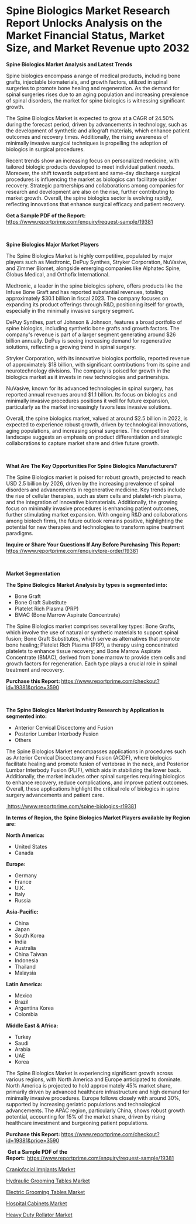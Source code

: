 <p><h1>Spine Biologics Market Research Report Unlocks Analysis on the Market Financial Status, Market Size, and Market Revenue upto 2032</h1></p><p><strong>Spine Biologics Market Analysis and Latest Trends</strong></p>
<p><p>Spine biologics encompass a range of medical products, including bone grafts, injectable biomaterials, and growth factors, utilized in spinal surgeries to promote bone healing and regeneration. As the demand for spinal surgeries rises due to an aging population and increasing prevalence of spinal disorders, the market for spine biologics is witnessing significant growth. </p><p>The Spine Biologics Market is expected to grow at a CAGR of 24.50% during the forecast period, driven by advancements in technology, such as the development of synthetic and allograft materials, which enhance patient outcomes and recovery times. Additionally, the rising awareness of minimally invasive surgical techniques is propelling the adoption of biologics in surgical procedures.</p><p>Recent trends show an increasing focus on personalized medicine, with tailored biologic products developed to meet individual patient needs. Moreover, the shift towards outpatient and same-day discharge surgical procedures is influencing the market as biologics can facilitate quicker recovery. Strategic partnerships and collaborations among companies for research and development are also on the rise, further contributing to market growth. Overall, the spine biologics sector is evolving rapidly, reflecting innovations that enhance surgical efficacy and patient recovery.</p></p>
<p><strong>Get a Sample PDF of the Report:&nbsp;</strong> <a href="https://www.reportprime.com/enquiry/request-sample/19381?utm_campaign=1167&utm_medium=2&utm_source=Github&utm_content=ia&utm_term=19032025&utm_id=spine-biologics">https://www.reportprime.com/enquiry/request-sample/19381</a></p>
<p>&nbsp;</p>
<p><strong>Spine Biologics Major Market Players</strong></p>
<p><p>The Spine Biologics Market is highly competitive, populated by major players such as Medtronic, DePuy Synthes, Stryker Corporation, NuVasive, and Zimmer Biomet, alongside emerging companies like Alphatec Spine, Globus Medical, and Orthofix International. </p><p>Medtronic, a leader in the spine biologics sphere, offers products like the Infuse Bone Graft and has reported substantial revenues, totaling approximately $30.1 billion in fiscal 2023. The company focuses on expanding its product offerings through R&D, positioning itself for growth, especially in the minimally invasive surgery segment.</p><p>DePuy Synthes, part of Johnson & Johnson, features a broad portfolio of spine biologics, including synthetic bone grafts and growth factors. The company's revenue is part of a larger segment generating around $26 billion annually. DePuy is seeing increasing demand for regenerative solutions, reflecting a growing trend in spinal surgery.</p><p>Stryker Corporation, with its innovative biologics portfolio, reported revenue of approximately $18 billion, with significant contributions from its spine and neurotechnology divisions. The company is poised for growth in the biologics market as it invests in new technologies and partnerships.</p><p>NuVasive, known for its advanced technologies in spinal surgery, has reported annual revenues around $1.1 billion. Its focus on biologics and minimally invasive procedures positions it well for future expansion, particularly as the market increasingly favors less invasive solutions.</p><p>Overall, the spine biologics market, valued at around $2.5 billion in 2022, is expected to experience robust growth, driven by technological innovations, aging populations, and increasing spinal surgeries. The competitive landscape suggests an emphasis on product differentiation and strategic collaborations to capture market share and drive future growth.</p></p>
<p>&nbsp;</p>
<p><strong>What Are The Key Opportunities For Spine Biologics Manufacturers?</strong></p>
<p><p>The Spine Biologics market is poised for robust growth, projected to reach USD 2.5 billion by 2026, driven by the increasing prevalence of spinal disorders and advancements in regenerative medicine. Key trends include the rise of cellular therapies, such as stem cells and platelet-rich plasma, and the integration of innovative biomaterials. Additionally, the growing focus on minimally invasive procedures is enhancing patient outcomes, further stimulating market expansion. With ongoing R&D and collaborations among biotech firms, the future outlook remains positive, highlighting the potential for new therapies and technologies to transform spine treatment paradigms.</p></p>
<p><strong>Inquire or Share Your Questions If Any Before Purchasing This Report:</strong> <a href="https://www.reportprime.com/enquiry/pre-order/19381?utm_campaign=1167&utm_medium=2&utm_source=Github&utm_content=ia&utm_term=19032025&utm_id=spine-biologics">https://www.reportprime.com/enquiry/pre-order/19381</a></p>
<p>&nbsp;</p>
<p><strong>Market Segmentation</strong></p>
<p><strong>The Spine Biologics Market Analysis by types is segmented into:</strong></p>
<p><ul><li>Bone Graft</li><li>Bone Graft Substitute</li><li>Platelet Rich Plasma (PRP)</li><li>BMAC (Bone Marrow Aspirate Concentrate)</li></ul></p>
<p><p>The Spine Biologics market comprises several key types: Bone Grafts, which involve the use of natural or synthetic materials to support spinal fusion; Bone Graft Substitutes, which serve as alternatives that promote bone healing; Platelet Rich Plasma (PRP), a therapy using concentrated platelets to enhance tissue recovery; and Bone Marrow Aspirate Concentrate (BMAC), derived from bone marrow to provide stem cells and growth factors for regeneration. Each type plays a crucial role in spinal treatment and recovery.</p></p>
<p><strong>Purchase this Report:&nbsp;</strong><a href="https://www.reportprime.com/checkout?id=19381&price=3590&utm_campaign=1167&utm_medium=2&utm_source=Github&utm_content=ia&utm_term=19032025&utm_id=spine-biologics">https://www.reportprime.com/checkout?id=19381&price=3590</a></p>
<p>&nbsp;</p>
<p><strong>The Spine Biologics Market Industry Research by Application is segmented into:</strong></p>
<p><ul><li>Anterior Cervical Discectomy and Fusion</li><li>Posterior Lumbar Interbody Fusion</li><li>Others</li></ul></p>
<p><p>The Spine Biologics Market encompasses applications in procedures such as Anterior Cervical Discectomy and Fusion (ACDF), where biologics facilitate healing and promote fusion of vertebrae in the neck, and Posterior Lumbar Interbody Fusion (PLIF), which aids in stabilizing the lower back. Additionally, the market includes other spinal surgeries requiring biologics to enhance recovery, reduce complications, and improve patient outcomes. Overall, these applications highlight the critical role of biologics in spine surgery advancements and patient care.</p></p>
<p><a href="https://www.reportprime.com/spine-biologics-r19381?utm_campaign=1167&utm_medium=2&utm_source=Github&utm_content=ia&utm_term=19032025&utm_id=spine-biologics">&nbsp;https://www.reportprime.com/spine-biologics-r19381</a></p>
<p><strong>In terms of Region, the Spine Biologics Market Players available by Region are:</strong></p>
<p>
    <p> <strong> North America: </strong>
        <ul>
            <li>United States</li>
            <li>Canada</li>
        </ul>
        </p> 
    <p> <strong> Europe: </strong>
        <ul>
            <li>Germany</li>
            <li>France</li>
            <li>U.K.</li>
            <li>Italy</li>
            <li>Russia</li>
        </ul>
        </p> 
    <p> <strong> Asia-Pacific: </strong>
        <ul>
            <li>China</li>
            <li>Japan</li>
            <li>South Korea</li>
            <li>India</li>
            <li>Australia</li>
            <li>China Taiwan</li>
            <li>Indonesia</li>
            <li>Thailand</li>
            <li>Malaysia</li>
        </ul>
        </p> 
    <p> <strong> Latin America: </strong>
        <ul>
            <li>Mexico</li>
            <li>Brazil</li>
            <li>Argentina Korea</li>
            <li>Colombia</li>
        </ul>
        </p> 
    <p> <strong> Middle East & Africa: </strong>
        <ul>
            <li>Turkey</li>
            <li>Saudi</li>
            <li>Arabia</li>
            <li>UAE</li>
            <li>Korea</li>
        </ul>
    </p>
    </p>
<p><p>The Spine Biologics Market is experiencing significant growth across various regions, with North America and Europe anticipated to dominate. North America is projected to hold approximately 45% market share, primarily driven by advanced healthcare infrastructure and high demand for minimally invasive procedures. Europe follows closely with around 30%, supported by increasing geriatric populations and technological advancements. The APAC region, particularly China, shows robust growth potential, accounting for 15% of the market share, driven by rising healthcare investment and burgeoning patient populations.</p></p>
<p><strong>Purchase this Report: </strong><a href="https://www.reportprime.com/checkout?id=19381&price=3590&utm_campaign=1167&utm_medium=2&utm_source=Github&utm_content=ia&utm_term=19032025&utm_id=spine-biologics">https://www.reportprime.com/checkout?id=19381&price=3590</a></p>
<p>&nbsp;<strong>Get a Sample PDF of the Report:&nbsp;&nbsp;</strong><a href="https://www.reportprime.com/enquiry/request-sample/19381?utm_campaign=1167&utm_medium=2&utm_source=Github&utm_content=ia&utm_term=19032025&utm_id=spine-biologics">https://www.reportprime.com/enquiry/request-sample/19381</a></p>
<p><strong></strong></p>
<p><p><a href="https://github.com/lashaunm5st/Market-Research-Report-List-1/blob/main/craniofacial-implants-market.md?utm_campaign=1167&utm_medium=2&utm_source=Github&utm_content=ia&utm_term=19032025&utm_id=spine-biologics">Craniofacial Implants Market</a></p><p><a href="https://github.com/hammelximalschid/Market-Research-Report-List-1/blob/main/hydraulic-grooming-tables-market.md?utm_campaign=1167&utm_medium=2&utm_source=Github&utm_content=ia&utm_term=19032025&utm_id=spine-biologics">Hydraulic Grooming Tables Market</a></p><p><a href="https://github.com/rodinayygacklezi/Market-Research-Report-List-1/blob/main/electric-grooming-tables-market.md?utm_campaign=1167&utm_medium=2&utm_source=Github&utm_content=ia&utm_term=19032025&utm_id=spine-biologics">Electric Grooming Tables Market</a></p><p><a href="https://github.com/antonioc6hal/Market-Research-Report-List-1/blob/main/hospital-cabinets-market.md?utm_campaign=1167&utm_medium=2&utm_source=Github&utm_content=ia&utm_term=19032025&utm_id=spine-biologics">Hospital Cabinets Market</a></p><p><a href="https://github.com/osbornrdaflalo/Market-Research-Report-List-1/blob/main/heavy-duty-rollator-market.md?utm_campaign=1167&utm_medium=2&utm_source=Github&utm_content=ia&utm_term=19032025&utm_id=spine-biologics">Heavy Duty Rollator Market</a></p></p>